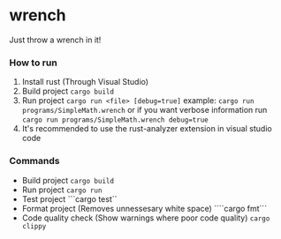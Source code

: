 # wrench
Just throw a wrench in it!

### How to run
1. Install rust (Through Visual Studio)
2. Build project ```cargo build```
3. Run project ```cargo run <file> [debug=true]``` example: ```cargo run programs/SimpleMath.wrench``` or if you want verbose information run ```cargo run programs/SimpleMath.wrench debug=true```
4. It's recommended to use the rust-analyzer extension in visual studio code

### Commands
- Build project ```cargo build```
- Run project ```cargo run```
- Test project ```cargo test``
- Format project (Removes unnessesary white space) ````cargo fmt```
- Code quality check (Show warnings where poor code quality) ```cargo clippy```